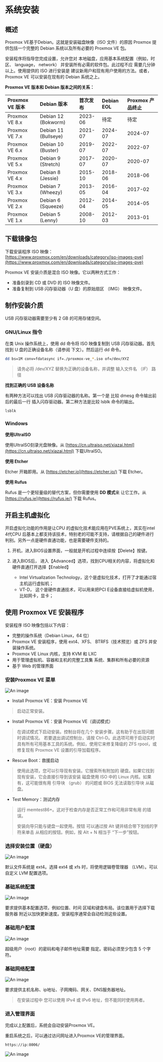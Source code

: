 # 系统安装

## 概述

Proxmox VE基于Debian。这就是安装磁盘映像（ISO 文件）的原因 Proxmox 提供包括一个完整的 Debian 系统以及所有必要的 Proxmox VE 包。

安装程序将指导您完成设置，允许您对 本地磁盘，应用基本系统配置（例如，时区、 language， network） 并安装所有必需的软件包。此过程不应 需要几分钟以上。使用提供的 ISO 进行安装是 建议新用户和现有用户使用的方法。或者，Proxmox VE 可以安装在现有的 Debian 系统之上。

**Proxmox VE 版本和 Debian 版本之间的关系：**

| Proxmox VE 版本 | Debian 版本          | 首次发布 | Debian EOL | Proxmox 产品终止 |
| :-------------- | :------------------- | :------- | :--------- | :--------------- |
| Proxmox VE 8.x  | Debian 12 (Bokworm)  | 2023-06  | 待定       | 待定             |
| Proxmox VE 7.x  | Debian 11 (Bullseye) | 2021-07  | 2024-07    | 2024-07          |
| Proxmox VE 6.x  | Debian 10 (Buster)   | 2019-07  | 2022-07    | 2022-07          |
| Proxmox VE 5.x  | Debian 9 (Stretch)   | 2017-07  | 2020-07    | 2020-07          |
| Proxmox VE 4.x  | Debian 8 (Jessie)    | 2015-10  | 2018-06    | 2018-06          |
| Proxmox VE 3.x  | Debian 7 (Wheezy)    | 2013-05  | 2016-04    | 2017-02          |
| Proxmox VE 2.x  | Debian 6 (Squeeze)   | 2012-04  | 2014-05    | 2014-05          |
| Proxmox VE 1.x  | Debian 5 (Lenny)     | 2008-10  | 2012-03    | 2013-01          |

## 下载镜像包

下载安装程序 ISO 映像： [https://www.proxmox.com/en/downloads/category/iso-images-pve](https://www.proxmox.com/en/downloads/category/iso-images-pve)

Proxmox VE 安装介质是混合 ISO 映像。它以两种方式工作：

- 准备刻录到 CD 或 DVD 的 ISO 映像文件。
- 准备复制到 USB 闪存驱动器（U 盘）的原始扇区 （IMG） 映像文件。

## 制作安装介质

USB 闪存驱动器需要至少有 2 GB 的可用存储空间。

### GNU/Linux 指令

在类 Unix 操作系统上，使用 dd 命令将 ISO 映像复制到 USB 闪存驱动器。首先找到 U 盘的正确设备名称（请参阅 下文）。然后运行 dd 命令。

```sh
dd bs=1M conv=fdatasync if=./proxmox-ve_*.iso of=/dev/XYZ
```

> 请务必将 /dev/XYZ 替换为正确的设备名称，并调整 输入文件名 （*IF*） 路径

**找到正确的 USB 设备名称**

有两种方法可以找出 USB 闪存驱动器的名称。第一个是 比较 dmesg 命令输出前后的最后一行 插入闪存驱动器。第二种方法是比较 lsblk 命令的输出。

```sh
lsblk
```

### Windows

**使用UltraISO**

使用UltraISO刻录光盘映像。从 [https://cn.ultraiso.net/xiazai.html](https://cn.ultraiso.net/xiazai.html) 下载UltraISO。

**使用 Etcher**

Etcher 开箱即用。从 [https://etcher.io](https://etcher.io/) 下载 Etcher。

**使用 Rufus**

Rufus 是一个更轻量级的替代方案，但你需要使用 **DD 模式**来 让它工作。从 [https://rufus.ie](https://rufus.ie/) 下载 Rufus。

## 开启主机虚拟化

开启虚拟化功能的作用是让CPU 的虚拟化技术能应用在PVE系统上，其实在intel 4代CPU 后基本上都支持该技术，特别老的可能不支持，请根据自己的硬件进行判别。另外一点是硬件直通功能，也是需要硬件支持的。

1. 开机，进入BIOS设置界面，一般就是开机过程中连续按【Delete】按键。

2. 进入BIOS后， 进入【Advanced】选项，找到CPU相关的内容，将虚拟化和硬件直通打开选择【Enabled】
   - Intel Virtuallzation Technology，这个是虚拟化技术，打开了才能通过宿主机运行虚拟机；
   - VT-D， 这个是硬件直通技术，可以用来把PCI E设备直接给虚拟机使用，比如网卡，显卡；

## 使用 Proxmox VE 安装程序

安装程序 ISO 映像包括以下内容：

- 完整的操作系统（Debian Linux，64 位）
- Proxmox VE 安装程序，使用 ext4、XFS、 BTRFS（技术预览）或 ZFS 并安装操作系统。
- Proxmox VE Linux 内核，支持 KVM 和 LXC
- 用于管理虚拟机、容器和主机的完整工具集 系统、集群和所有必要的资源
- 基于 Web 的管理界面

### 安装Proxmox VE 菜单

![An image](/img/linux/vm/02.png)

- Install Proxmox VE：安装 Proxmox VE

> 启动正常安装。

- Install Proxmox VE：安装 Proxmox VE（调试模式）

> 在调试模式下启动安装。控制台将在几个 安装步骤。这有助于在出现问题时调试情况。 若要退出调试控制台，请按 Ctrl-D。此选项可用于启动实时 具有所有可用基本工具的系统。例如，使用它来修复降级的 ZFS rpool，或修复现有 Proxmox VE 设置的引导加载程序。

- Rescue Boot：救援启动

> 使用此选项，您可以引导现有安装。它搜索所有附加的 硬盘。如果它找到现有安装，它会直接引导到该安装 磁盘使用 ISO 中的 Linux 内核。如果有，这可能很有用 引导块 （grub） 的问题或 BIOS 无法读取引导块 从磁盘。

- Test Memory：测试内存

> 运行 memtest86+。这对于检查内存是否正常工作和可用非常有用 的错误。
>
> 安装向导只能与键盘一起使用。按钮 可以通过按 Alt 键并结合带下划线的字符来单击 从相应的按钮。例如，按 Alt + N 相当于 “下一步”按钮。

### 选择安装位置（硬盘）

![An image](/img/linux/vm/03.png)

默认文件系统是 ext4。选择 ext4 或 xfs 时，将使用逻辑卷管理器 （LVM）。可以自定义 LVM 配置选项。

### 基础系统配置

![An image](/img/linux/vm/04.png)

要求提供基本配置选项，例如位置、时间 区域和键盘布局。该位置用于选择下载服务器 附近以加快更新速度。安装程序通常会自动检测这些设置。

### 基础用户配置

![An image](/img/linux/vm/05.png)

超级用户（root）的密码和电子邮件地址需要 指定。密码必须至少包含 5 个字符。

### 基础网络配置

![An image](/img/linux/vm/06.png)

要求提供主机名称、ip地址、子网掩码、网关、DNS服务器地址。

> 在安装过程中 您可以使用 IPv4 或 IPv6 地址，但不能同时使用两者。

### 进入管理界面

完成以上配置后，系统会自动安装Proxmox VE。

重启系统之后，可以通过访问网址进入Proxmox VE的管理界面。

```sh
https://ip:8006/
```

![An image](/img/linux/vm/07.png)
